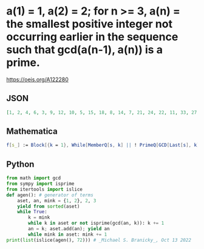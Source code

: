 # a\(1\) \= 1, a\(2\) \= 2; for n \>\= 3, a\(n\) \= the smallest positive integer not occurring earlier in the sequence such that gcd\(a\(n\-1\), a\(n\)\) is a prime\.
https://oeis.org/A122280
## JSON
```JSON
[1, 2, 4, 6, 3, 9, 12, 10, 5, 15, 18, 8, 14, 7, 21, 24, 22, 11, 33, 27, 30, 16, 26, 13, 39, 36, 34, 17, 51, 42, 20, 25, 35, 28, 38, 19, 57, 45, 40, 46, 23, 69, 48, 50, 32, 54, 44, 55, 60, 58, 29, 87, 63, 49, 56, 62, 31, 93, 66, 52, 65, 70, 64, 74, 37, 111, 72, 75, 78, 68, 82, 41]
```
## Mathematica
```Mathematica
f[s_] := Block[{k = 1}, While[MemberQ[s, k] || ! PrimeQ[GCD[Last[s], k]], k++ ]; Append[s, k] ]; Nest[f, {1, 2}, 75] (* _Ray Chandler_, Aug 30 2006 *)
```
## Python
```Python
from math import gcd
from sympy import isprime
from itertools import islice
def agen(): # generator of terms
    aset, an, mink = {1, 2}, 2, 3
    yield from sorted(aset)
    while True:
        k = mink
        while k in aset or not isprime(gcd(an, k)): k += 1
        an = k; aset.add(an); yield an
        while mink in aset: mink += 1
print(list(islice(agen(), 72))) # _Michael S. Branicky_, Oct 13 2022
```
